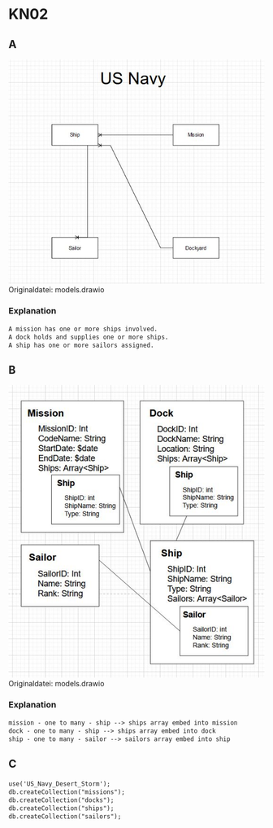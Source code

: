 # KN02

## A

![](Conceptual.JPG)
Originaldatei: models.drawio
### Explanation
```
A mission has one or more ships involved.
A dock holds and supplies one or more ships.
A ship has one or more sailors assigned.
```


## B

![](Logical.JPG)
Originaldatei: models.drawio
### Explanation
```
mission - one to many - ship --> ships array embed into mission
dock - one to many - ship --> ships array embed into dock
ship - one to many - sailor --> sailors array embed into ship
```


## C

```
use('US_Navy_Desert_Storm');
db.createCollection("missions");
db.createCollection("docks");
db.createCollection("ships");
db.createCollection("sailors");
```
